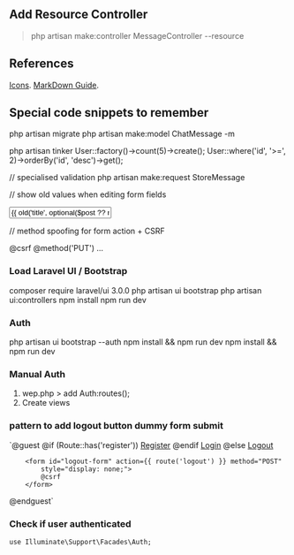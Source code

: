 ## Add Resource Controller 
> php artisan make:controller MessageController --resource

## References
[Icons](https://icons8.com/icon/set/messaging/plasticine).
[MarkDown Guide](https://www.markdownguide.org/basic-syntax).

## Special code snippets to remember
php artisan migrate
php artisan make:model ChatMessage -m

php artisan tinker
User::factory()->count(5)->create();
User::where('id', '>=', 2)->orderBy('id', 'desc')->get();

// specialised validation
php artisan make:request StoreMessage

// show old values when editing form fields
<div><input type="text" name="title" value="{{ old('title', optional($post ?? null)->title) }}"></div>

// method spoofing for form action + CSRF
    <form action="{{ route('messages.update', ['message' => $message->id]) }}" method="POST">
        @csrf
        @method('PUT')
        ...
    </form>

### Load Laravel UI / Bootstrap
composer require laravel/ui 3.0.0
php artisan ui bootstrap
php artisan ui:controllers
npm install
npm run dev

### Auth
php artisan ui bootstrap --auth
npm install && npm run dev
npm install && npm run dev

### Manual Auth
1. wep.php > add Auth:routes();
2. Create views


### pattern to add logout button dummy form submit
`@guest
    @if (Route::has('register'))
        <a class="p-2 text-dark" href="{{ route('register') }}">Register</a>
    @endif
        <a class="p-2 text-dark" href="{{ route('login') }}">Login</a>
@else
        <a class="p-2 text-dark" href="{{ route('logout') }}"
        onclick="event.preventDefault();document.getElementById('logout-form').submit()"
        >Logout</a>

        <form id="logout-form" action={{ route('logout') }} method="POST"
            style="display: none;">
            @csrf
        </form>
@endguest`


### Check if user authenticated
`use Illuminate\Support\Facades\Auth;`
